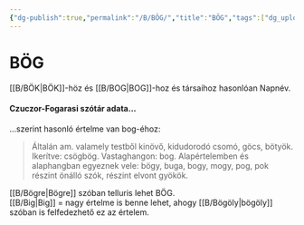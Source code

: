 ```yaml
---
{"dg-publish":true,"permalink":"/B/BÖG/","title":"BÖG","tags":["dg_uploaded"],"created":"2023-11-28T09:32","updated":"2023-11-28T09:32"}
---
```



# BÖG

[[B/BÖK\|BÖK]]-höz és [[B/BOG\|BOG]]-hoz és társaihoz hasonlóan Napnév.  

#### Czuczor-Fogarasi szótár adata...  

...szerint hasonló értelme van bog-éhoz:  
> Általán am. valamely testből kinövő, kidudorodó csomó, göcs, bötyök. Ikerítve: csögbög. Vastaghangon: bog. Alapértelemben és alaphangban egyeznek vele: bögy, buga, bogy, mogy, pog, pok részint önálló szók, részint elvont gyökök.  

[[B/Bögre\|Bögre]] szóban telluris lehet BÖG.  
[[B/Big\|Big]] = nagy értelme is benne lehet, ahogy [[B/Bögöly\|bögöly]] szóban is felfedezhető ez az értelem.  